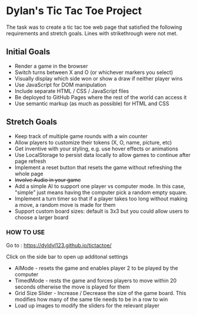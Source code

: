 # Dylan's Tic Tac Toe Project

The task was to create a tic tac toe web page that satisfied the following requirements and stretch goals. 
Lines with strikethrough were not met. 

## Initial Goals
* Render a game in the browser
* Switch turns between X and O (or whichever markers you select)
* Visually display which side won or show a draw if neither player wins
* Use JavaScript for DOM manipulation
* Include separate HTML / CSS / JavaScript files
* Be deployed to GitHub Pages where the rest of the world can access it
* Use semantic markup (as much as possible) for HTML and CSS

## Stretch Goals

* Keep track of multiple game rounds with a win counter
* Allow players to customize their tokens (X, O, name, picture, etc)
* Get inventive with your styling, e.g. use hover effects or animations
* Use LocalStorage to persist data locally to allow games to continue after page refresh
* Implement a reset button that resets the game without refreshing the whole page
* ~~Involve Audio in your game~~
* Add a simple AI to support one player vs computer mode. In this case, "simple" just means having the computer pick a random empty square.
* Implement a turn timer so that if a player takes too long without making a move, a random move is made for them
* Support custom board sizes: default is 3x3 but you could allow users to choose a larger board



### HOW TO USE 

Go to : https://dyldyl123.github.io/tictactoe/

Click on the side bar to open up additonal settings

   * AIMode -  resets the game and enables player 2 to be played by the computer
   * TimedMode - rests the game and forces players to move within 20 seconds otherwise the move is played for them
   * Grid Size Slider - Increase / Decrease the size of the game board. This modifies how many of the same tile needs to be in a row to win
   * Load up images to modify the sliders for the relevant player

